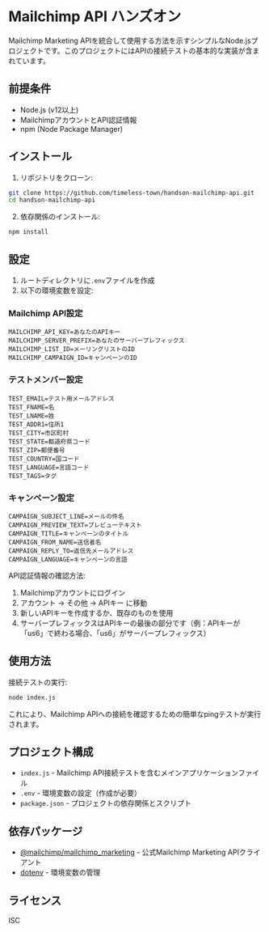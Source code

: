 # Mailchimp API ハンズオン

Mailchimp Marketing APIを統合して使用する方法を示すシンプルなNode.jsプロジェクトです。このプロジェクトにはAPIの接続テストの基本的な実装が含まれています。

## 前提条件

- Node.js (v12以上)
- MailchimpアカウントとAPI認証情報
- npm (Node Package Manager)

## インストール

1. リポジトリをクローン:
```bash
git clone https://github.com/timeless-town/handson-mailchimp-api.git
cd handson-mailchimp-api
```

2. 依存関係のインストール:
```bash
npm install
```

## 設定

1. ルートディレクトリに`.env`ファイルを作成
2. 以下の環境変数を設定:

### Mailchimp API設定
```env
MAILCHIMP_API_KEY=あなたのAPIキー
MAILCHIMP_SERVER_PREFIX=あなたのサーバープレフィックス
MAILCHIMP_LIST_ID=メーリングリストのID
MAILCHIMP_CAMPAIGN_ID=キャンペーンのID
```

### テストメンバー設定
```env
TEST_EMAIL=テスト用メールアドレス
TEST_FNAME=名
TEST_LNAME=姓
TEST_ADDR1=住所1
TEST_CITY=市区町村
TEST_STATE=都道府県コード
TEST_ZIP=郵便番号
TEST_COUNTRY=国コード
TEST_LANGUAGE=言語コード
TEST_TAGS=タグ
```

### キャンペーン設定
```env
CAMPAIGN_SUBJECT_LINE=メールの件名
CAMPAIGN_PREVIEW_TEXT=プレビューテキスト
CAMPAIGN_TITLE=キャンペーンのタイトル
CAMPAIGN_FROM_NAME=送信者名
CAMPAIGN_REPLY_TO=返信先メールアドレス
CAMPAIGN_LANGUAGE=キャンペーンの言語
```

API認証情報の確認方法:
1. Mailchimpアカウントにログイン
2. アカウント → その他 → APIキー に移動
3. 新しいAPIキーを作成するか、既存のものを使用
4. サーバープレフィックスはAPIキーの最後の部分です（例：APIキーが「us6」で終わる場合、「us6」がサーバープレフィックス）

## 使用方法

接続テストの実行:
```bash
node index.js
```

これにより、Mailchimp APIへの接続を確認するための簡単なpingテストが実行されます。

## プロジェクト構成

- `index.js` - Mailchimp API接続テストを含むメインアプリケーションファイル
- `.env` - 環境変数の設定（作成が必要）
- `package.json` - プロジェクトの依存関係とスクリプト

## 依存パッケージ

- [@mailchimp/mailchimp_marketing](https://www.npmjs.com/package/@mailchimp/mailchimp_marketing) - 公式Mailchimp Marketing APIクライアント
- [dotenv](https://www.npmjs.com/package/dotenv) - 環境変数の管理

## ライセンス

ISC
